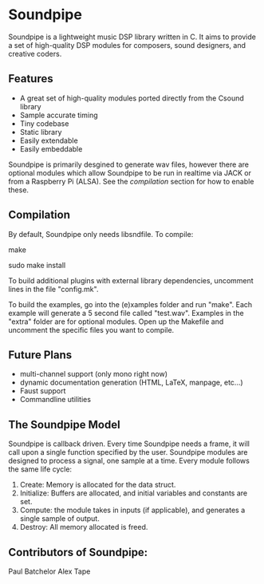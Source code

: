Soundpipe
=========

Soundpipe is a lightweight music DSP library written in C. It aims to provide
a set of high-quality DSP modules for composers, sound designers,
and creative coders. 

Features
---------

- A great set of high-quality modules ported directly from the Csound library
- Sample accurate timing
- Tiny codebase
- Static library
- Easily extendable
- Easily embeddable

Soundpipe is primarily desgined to generate wav files, however there are 
optional modules which allow Soundpipe to be run in realtime via JACK or
from a Raspberry Pi (ALSA). See the *compilation* section for how to enable 
these.

Compilation
-----------

By default, Soundpipe only needs libsndfile. To compile:

make

sudo make install

To build additional plugins with external library dependencies, uncomment lines 
in the file "config.mk".

To build the examples, go into the (e)xamples folder and run "make". Each 
example will generate a 5 second file called "test.wav". Examples in the "extra"
folder are for optional modules. Open up the Makefile and uncomment the
specific files you want to compile.

Future Plans
------------
- multi-channel support (only mono right now)
- dynamic documentation generation (HTML, LaTeX, manpage, etc...)
- Faust support
- Commandline utilities

The Soundpipe Model
-------------------

Soundpipe is callback driven. Every time Soundpipe needs a frame, it will 
call upon a single function specified by the user. Soundpipe modules are 
designed to process a signal, one sample at a time.  Every module follows the 
same life cycle:

1. Create: Memory is allocated for the data struct.
2. Initialize: Buffers are allocated, and initial variables and constants
are set.
3. Compute: the module takes in inputs (if applicable), and generates a
single sample of output. 
4. Destroy: All memory allocated is freed.

Contributors of Soundpipe:
--------------------------
Paul Batchelor
Alex Tape
